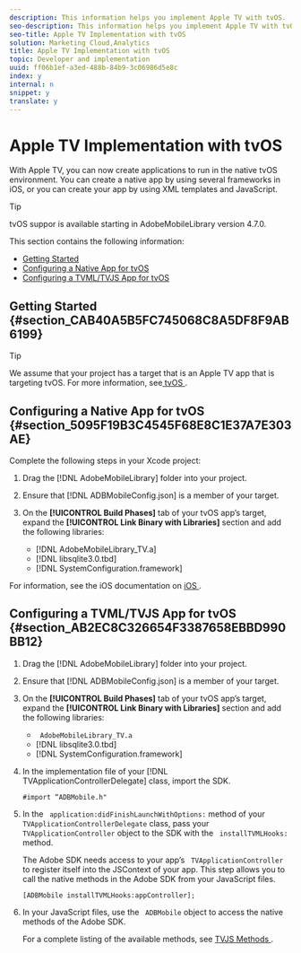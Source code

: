 ```yaml
---
description: This information helps you implement Apple TV with tvOS.
seo-description: This information helps you implement Apple TV with tvOS.
seo-title: Apple TV Implementation with tvOS
solution: Marketing Cloud,Analytics
title: Apple TV Implementation with tvOS
topic: Developer and implementation
uuid: ff06b1ef-a3ed-488b-84b9-3c06986d5e8c
index: y
internal: n
snippet: y
translate: y
---
```


# Apple TV Implementation with tvOS

With Apple TV, you can now create applications to run in the native tvOS environment. You can create a native app by using several frameworks in iOS, or you can create your app by using XML templates and JavaScript. 


>[!TIP]
>
>tvOS suppor is available starting in AdobeMobileLibrary version 4.7.0.



This section contains the following information: 

* [ Getting Started ](../apple_tv_implementation_tvos/apple_tv_implementation_tvos.md#section_CAB40A5B5FC745068C8A5DF8F9AB6199)
* [ Configuring a Native App for tvOS ](../apple_tv_implementation_tvos/apple_tv_implementation_tvos.md#section_5095F19B3C4545F68E8C1E37A7E303AE)
* [ Configuring a TVML/TVJS App for tvOS ](../apple_tv_implementation_tvos/apple_tv_implementation_tvos.md#section_AB2EC8C326654F3387658EBBD990BB12)

## Getting Started {#section_CAB40A5B5FC745068C8A5DF8F9AB6199}


>[!TIP]
>
>We assume that your project has a target that is an Apple TV app that is targeting tvOS. For more information, see[ tvOS ](https://developer.apple.com/tvos/documentation/). 



## Configuring a Native App for tvOS {#section_5095F19B3C4545F68E8C1E37A7E303AE}

Complete the following steps in your Xcode project: 

1. Drag the [!DNL  AdobeMobileLibrary] folder into your project. 

1. Ensure that [!DNL  ADBMobileConfig.json] is a member of your target. 

1. On the **[!UICONTROL  Build Phases]** tab of your tvOS app’s target, expand the **[!UICONTROL  Link Binary with Libraries]** section and add the following libraries: 

    * [!DNL  AdobeMobileLibrary_TV.a]
    * [!DNL  libsqlite3.0.tbd]
    * [!DNL  SystemConfiguration.framework]

For information, see the iOS documentation on [ iOS ](https://developer.apple.com/ios/resources/). 

## Configuring a TVML/TVJS App for tvOS {#section_AB2EC8C326654F3387658EBBD990BB12}


1. Drag the [!DNL  AdobeMobileLibrary] folder into your project. 

1. Ensure that [!DNL  ADBMobileConfig.json] is a member of your target. 

1. On the **[!UICONTROL  Build Phases]** tab of your tvOS app’s target, expand the **[!UICONTROL  Link Binary with Libraries]** section and add the following libraries: 

    * ` AdobeMobileLibrary_TV.a`
    * [!DNL  libsqlite3.0.tbd]
    * [!DNL  SystemConfiguration.framework]

1. In the implementation file of your [!DNL  TVApplicationControllerDelegate] class, import the SDK. 

   ```
   #import “ADBMobile.h"
   ```

1. In the ` application:didFinishLaunchWithOptions:` method of your ` TVApplicationControllerDelegate` class, pass your ` TVApplicationController` object to the SDK with the ` installTVMLHooks:` method. 

   The Adobe SDK needs access to your app’s ` TVApplicationController` to register itself into the JSContext of your app. This step allows you to call the native methods in the Adobe SDK from your JavaScript files. 

   ```
   [ADBMobile installTVMLHooks:appController];
   ```

1. In your JavaScript files, use the ` ADBMobile` object to access the native methods of the Adobe SDK. 

   For a complete listing of the available methods, see [ TVJS Methods ](../apple_tv_implementation_tvos/tvjs_methods.md#concept_A875FB3AE8A749D19BB8A74AC446CC0F). 

